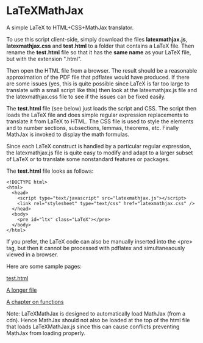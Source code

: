 LaTeXMathJax
============

A simple LaTeX to HTML+CSS+MathJax translator.

To use this script client-side, simply download the files 
**latexmathjax.js**, **latexmathjax.css** and **test.html** to a folder 
that contains a LaTeX file. Then rename the **test.html** file
so that it has the **same name** as your LaTeX file, but with the 
extension ".html".

Then open the HTML file from a browser. The result should be a reasonable
approximation of the PDF file that pdflatex would have produced. If
there are some issues (yes, this is quite possible since LaTeX is far
too large to translate with a small script like this) then look at the
latexmathjax.js file and the latexmathjax.css file to see if the
issues can be fixed easily.

The **test.html** file (see below) just loads the script and CSS. The
script then loads the LaTeX file and does simple regular expression
replacements to translate it from LaTeX to HTML. The CSS file is used
to style the elements and to number sections, subsections, lemmas,
theorems, etc.  Finally MathJax is invoked to display the math
formulas.

Since each LaTeX construct is handled by a particular regular expression,
the latexmathjax.js file is quite easy to modify and adapt to a larger
subset of LaTeX or to translate some nonstandard features or packages.

The **test.html** file looks as follows:

    <!DOCTYPE html>
    <html>
      <head>
        <script type="text/javascript" src="latexmathjax.js"></script>
        <link rel="stylesheet" type="text/css" href="latexmathjax.css" />
      </head>
      <body>
        <pre id="ltx" class="LaTeX"></pre>
      </body>
    </html>

If you prefer, the LaTeX code can also be manually inserted into the
&lt;pre> tag, but then it cannot be processed with pdflatex and
simultaneaously viewed in a browser.

Here are some sample pages:

[test.html](http://math.chapman.edu/~jipsen/latexmathjax/test.html)

[A longer file](http://math.chapman.edu/~jipsen/latexmathjax/index.html)

[A chapter on functions](http://math.chapman.edu/~jipsen/calculus/1.0/)


Note: LaTeXMathJax is designed to automatically load MathJax (from a cdn). Hence MathJax should not also be loaded at the top of the html file that loads LaTeXMathJax.js since this can cause conflicts preventing MathJax from loading properly.
